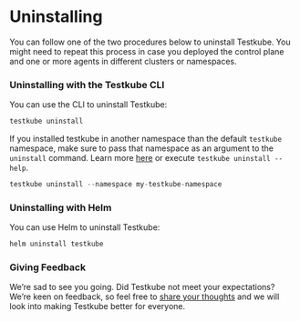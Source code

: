 # Uninstalling

You can follow one of the two procedures below to uninstall Testkube. You might need to repeat this process in case you deployed the control plane and one or more agents in different clusters or namespaces.

### Uninstalling with the Testkube CLI

You can use the CLI to uninstall Testkube:

```bash
testkube uninstall
```

If you installed testkube in another namespace than the default `testkube` namespace, make sure to pass that namespace as an argument to the `uninstall` command. Learn more [here](https://docs.testkube.io/cli/testkube_uninstall) or execute `testkube uninstall --help`.

```go
testkube uninstall --namespace my-testkube-namespace
```

### Uninstalling with Helm

You can use Helm to uninstall Testkube:

```bash
helm uninstall testkube
```

### Giving Feedback

We’re sad to see you going. Did Testkube not meet your expectations? We’re keen on feedback, so feel free to [share your thoughts][contact] and we will look into making Testkube better for everyone.

[contact]: https://testkubeworkspace.slack.com/ssb/redirect#/shared-invite/email
